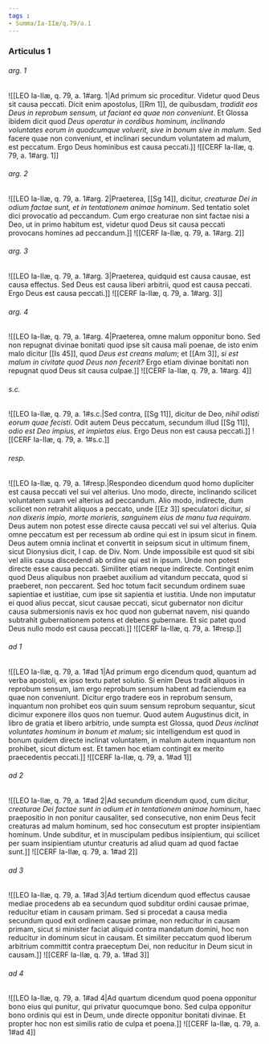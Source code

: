 ```yaml
---
tags : 
- Summa/Ia-IIæ/q.79/a.1
---
```


### Articulus 1

###### arg. 1
![[LEO Ia-IIæ, q. 79, a. 1#arg. 1|Ad primum sic proceditur. Videtur quod Deus sit causa peccati. Dicit enim apostolus, [[Rm 1]], de quibusdam, *tradidit eos Deus in reprobum sensum, ut faciant ea quae non conveniunt*. Et Glossa ibidem dicit quod *Deus operatur in cordibus hominum, inclinando voluntates eorum in quodcumque voluerit, sive in bonum sive in malum*. Sed facere quae non conveniunt, et inclinari secundum voluntatem ad malum, est peccatum. Ergo Deus hominibus est causa peccati.]]
![[CERF Ia-IIæ, q. 79, a. 1#arg. 1]]

###### arg. 2
![[LEO Ia-IIæ, q. 79, a. 1#arg. 2|Praeterea, [[Sg 14]], dicitur, *creaturae Dei in odium factae sunt, et in tentationem animae hominum*. Sed tentatio solet dici provocatio ad peccandum. Cum ergo creaturae non sint factae nisi a Deo, ut in primo habitum est, videtur quod Deus sit causa peccati provocans homines ad peccandum.]]
![[CERF Ia-IIæ, q. 79, a. 1#arg. 2]]

###### arg. 3
![[LEO Ia-IIæ, q. 79, a. 1#arg. 3|Praeterea, quidquid est causa causae, est causa effectus. Sed Deus est causa liberi arbitrii, quod est causa peccati. Ergo Deus est causa peccati.]]
![[CERF Ia-IIæ, q. 79, a. 1#arg. 3]]

###### arg. 4
![[LEO Ia-IIæ, q. 79, a. 1#arg. 4|Praeterea, omne malum opponitur bono. Sed non repugnat divinae bonitati quod ipse sit causa mali poenae, de isto enim malo dicitur [[Is 45]], quod *Deus est creans malum*; et [[Am 3]], *si est malum in civitate quod Deus non fecerit?* Ergo etiam divinae bonitati non repugnat quod Deus sit causa culpae.]]
![[CERF Ia-IIæ, q. 79, a. 1#arg. 4]]

###### s.c.
![[LEO Ia-IIæ, q. 79, a. 1#s.c.|Sed contra, [[Sg 11]], dicitur de Deo, *nihil odisti eorum quae fecisti*. Odit autem Deus peccatum, secundum illud [[Sg 11]], *odio est Deo impius, et impietas eius*. Ergo Deus non est causa peccati.]]
![[CERF Ia-IIæ, q. 79, a. 1#s.c.]]

###### resp.
![[LEO Ia-IIæ, q. 79, a. 1#resp.|Respondeo dicendum quod homo dupliciter est causa peccati vel sui vel alterius. Uno modo, directe, inclinando scilicet voluntatem suam vel alterius ad peccandum. Alio modo, indirecte, dum scilicet non retrahit aliquos a peccato, unde [[Ez 3]] speculatori dicitur, *si non dixeris impio, morte morieris, sanguinem eius de manu tua requiram*. Deus autem non potest esse directe causa peccati vel sui vel alterius. Quia omne peccatum est per recessum ab ordine qui est in ipsum sicut in finem. Deus autem omnia inclinat et convertit in seipsum sicut in ultimum finem, sicut Dionysius dicit, I cap. de Div. Nom. Unde impossibile est quod sit sibi vel aliis causa discedendi ab ordine qui est in ipsum. Unde non potest directe esse causa peccati. Similiter etiam neque indirecte. Contingit enim quod Deus aliquibus non praebet auxilium ad vitandum peccata, quod si praeberet, non peccarent. Sed hoc totum facit secundum ordinem suae sapientiae et iustitiae, cum ipse sit sapientia et iustitia. Unde non imputatur ei quod alius peccat, sicut causae peccati, sicut gubernator non dicitur causa submersionis navis ex hoc quod non gubernat navem, nisi quando subtrahit gubernationem potens et debens gubernare. Et sic patet quod Deus nullo modo est causa peccati.]]
![[CERF Ia-IIæ, q. 79, a. 1#resp.]]

###### ad 1
![[LEO Ia-IIæ, q. 79, a. 1#ad 1|Ad primum ergo dicendum quod, quantum ad verba apostoli, ex ipso textu patet solutio. Si enim Deus tradit aliquos in reprobum sensum, iam ergo reprobum sensum habent ad faciendum ea quae non conveniunt. Dicitur ergo tradere eos in reprobum sensum, inquantum non prohibet eos quin suum sensum reprobum sequantur, sicut dicimur exponere illos quos non tuemur. Quod autem Augustinus dicit, in libro de gratia et libero arbitrio, unde sumpta est Glossa, quod *Deus inclinat voluntates hominum in bonum et malum*; sic intelligendum est quod in bonum quidem directe inclinat voluntatem, in malum autem inquantum non prohibet, sicut dictum est. Et tamen hoc etiam contingit ex merito praecedentis peccati.]]
![[CERF Ia-IIæ, q. 79, a. 1#ad 1]]

###### ad 2
![[LEO Ia-IIæ, q. 79, a. 1#ad 2|Ad secundum dicendum quod, cum dicitur, *creaturae Dei factae sunt in odium et in tentationem animae hominum*, haec praepositio in non ponitur causaliter, sed consecutive, non enim Deus fecit creaturas ad malum hominum, sed hoc consecutum est propter insipientiam hominum. Unde subditur, et in muscipulam pedibus insipientium, qui scilicet per suam insipientiam utuntur creaturis ad aliud quam ad quod factae sunt.]]
![[CERF Ia-IIæ, q. 79, a. 1#ad 2]]

###### ad 3
![[LEO Ia-IIæ, q. 79, a. 1#ad 3|Ad tertium dicendum quod effectus causae mediae procedens ab ea secundum quod subditur ordini causae primae, reducitur etiam in causam primam. Sed si procedat a causa media secundum quod exit ordinem causae primae, non reducitur in causam primam, sicut si minister faciat aliquid contra mandatum domini, hoc non reducitur in dominum sicut in causam. Et similiter peccatum quod liberum arbitrium committit contra praeceptum Dei, non reducitur in Deum sicut in causam.]]
![[CERF Ia-IIæ, q. 79, a. 1#ad 3]]

###### ad 4
![[LEO Ia-IIæ, q. 79, a. 1#ad 4|Ad quartum dicendum quod poena opponitur bono eius qui punitur, qui privatur quocumque bono. Sed culpa opponitur bono ordinis qui est in Deum, unde directe opponitur bonitati divinae. Et propter hoc non est similis ratio de culpa et poena.]]
![[CERF Ia-IIæ, q. 79, a. 1#ad 4]]

